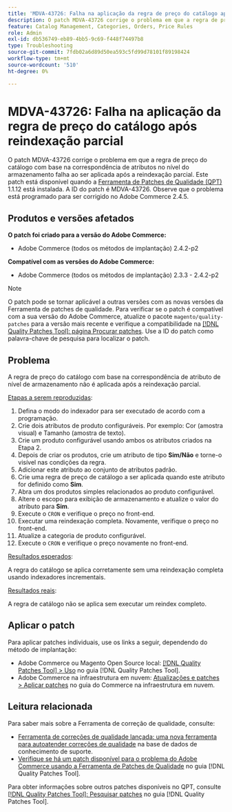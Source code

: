 ```yaml
---
title: 'MDVA-43726: Falha na aplicação da regra de preço do catálogo após reindexação parcial'
description: O patch MDVA-43726 corrige o problema em que a regra de preço do catálogo com base na correspondência de atributos no nível do armazenamento falha ao ser aplicada após a reindexação parcial. Este patch está disponível quando a [Ferramenta de correções de qualidade (QPT)](https://experienceleague.adobe.com/pt-br/docs/commerce-operations/tools/quality-patches-tool/quality-patches-tool-to-self-serve-quality-patches) 1.1.12 está instalada. A ID do patch é MDVA-43726. Observe que o problema está programado para ser corrigido no Adobe Commerce 2.4.5.
feature: Catalog Management, Categories, Orders, Price Rules
role: Admin
exl-id: db536749-eb89-4bb5-9c69-f448f74497b8
type: Troubleshooting
source-git-commit: 7fdb02a6d89d50ea593c5fd99d78101f89198424
workflow-type: tm+mt
source-wordcount: '510'
ht-degree: 0%

---
```


# MDVA-43726: Falha na aplicação da regra de preço do catálogo após reindexação parcial

O patch MDVA-43726 corrige o problema em que a regra de preço do catálogo com base na correspondência de atributos no nível do armazenamento falha ao ser aplicada após a reindexação parcial. Este patch está disponível quando a [Ferramenta de Patches de Qualidade (QPT)](https://experienceleague.adobe.com/pt-br/docs/commerce-operations/tools/quality-patches-tool/quality-patches-tool-to-self-serve-quality-patches) 1.1.12 está instalada. A ID do patch é MDVA-43726. Observe que o problema está programado para ser corrigido no Adobe Commerce 2.4.5.

## Produtos e versões afetados

**O patch foi criado para a versão do Adobe Commerce:**

* Adobe Commerce (todos os métodos de implantação) 2.4.2-p2

**Compatível com as versões do Adobe Commerce:**

* Adobe Commerce (todos os métodos de implantação) 2.3.3 - 2.4.2-p2

>[!NOTE]
>
>O patch pode se tornar aplicável a outras versões com as novas versões da Ferramenta de patches de qualidade. Para verificar se o patch é compatível com a sua versão do Adobe Commerce, atualize o pacote `magento/quality-patches` para a versão mais recente e verifique a compatibilidade na [[!DNL Quality Patches Tool]: página Procurar patches](https://experienceleague.adobe.com/pt-br/docs/commerce-operations/tools/quality-patches-tool/quality-patches-tool-to-self-serve-quality-patches). Use a ID do patch como palavra-chave de pesquisa para localizar o patch.

## Problema

A regra de preço do catálogo com base na correspondência de atributo de nível de armazenamento não é aplicada após a reindexação parcial.

<u>Etapas a serem reproduzidas</u>:

1. Defina o modo do indexador para ser executado de acordo com a programação.
1. Crie dois atributos de produto configuráveis. Por exemplo: Cor (amostra visual) e Tamanho (amostra de texto).
1. Crie um produto configurável usando ambos os atributos criados na Etapa 2.
1. Depois de criar os produtos, crie um atributo de tipo **Sim/Não** e torne-o visível nas condições da regra.
1. Adicionar este atributo ao conjunto de atributos padrão.
1. Crie uma regra de preço de catálogo a ser aplicada quando este atributo for definido como **Sim**.
1. Abra um dos produtos simples relacionados ao produto configurável.
1. Altere o escopo para exibição de armazenamento e atualize o valor do atributo para **Sim**.
1. Execute o `CRON` e verifique o preço no front-end.
1. Executar uma reindexação completa. Novamente, verifique o preço no front-end.
1. Atualize a categoria de produto configurável.
1. Execute o `CRON` e verifique o preço novamente no front-end.

<u>Resultados esperados</u>:

A regra do catálogo se aplica corretamente sem uma reindexação completa usando indexadores incrementais.

<u>Resultados reais</u>:

A regra de catálogo não se aplica sem executar um reindex completo.

## Aplicar o patch

Para aplicar patches individuais, use os links a seguir, dependendo do método de implantação:

* Adobe Commerce ou Magento Open Source local: [[!DNL Quality Patches Tool] > Uso](/help/tools/quality-patches-tool/usage.md) no guia [!DNL Quality Patches Tool].
* Adobe Commerce na infraestrutura em nuvem: [Atualizações e patches > Aplicar patches](https://experienceleague.adobe.com/docs/commerce-cloud-service/user-guide/develop/upgrade/apply-patches.html?lang=pt-BR) no guia do Commerce na infraestrutura em nuvem.

## Leitura relacionada

Para saber mais sobre a Ferramenta de correção de qualidade, consulte:

* [Ferramenta de correções de qualidade lançada: uma nova ferramenta para autoatender correções de qualidade](https://experienceleague.adobe.com/pt-br/docs/commerce-operations/tools/quality-patches-tool/quality-patches-tool-to-self-serve-quality-patches) na base de dados de conhecimento de suporte.
* [Verifique se há um patch disponível para o problema do Adobe Commerce usando a Ferramenta de Patches de Qualidade](/help/tools/quality-patches-tool/patches-available-in-qpt/check-patch-for-magento-issue-with-magento-quality-patches.md) no guia [!DNL Quality Patches Tool].

Para obter informações sobre outros patches disponíveis no QPT, consulte [[!DNL Quality Patches Tool]: Pesquisar patches](https://experienceleague.adobe.com/tools/commerce-quality-patches/index.html?lang=pt-BR) no guia [!DNL Quality Patches Tool].
